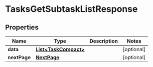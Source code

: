 

# TasksGetSubtaskListResponse


## Properties

| Name | Type | Description | Notes |
|------------ | ------------- | ------------- | -------------|
|**data** | [**List&lt;TaskCompact&gt;**](TaskCompact.md) |  |  [optional] |
|**nextPage** | [**NextPage**](NextPage.md) |  |  [optional] |



